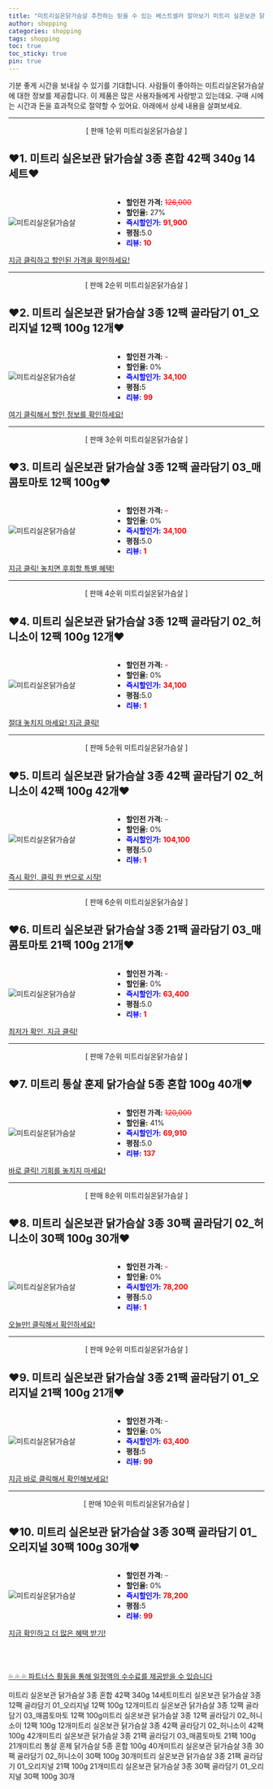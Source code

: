 ```yaml
---
title: "미트리실온닭가슴살 추천하는 믿을 수 있는 베스트셀러 알아보기 미트리 실온보관 닭가슴살 3종 혼합"
author: shopping
categories: shopping
tags: shopping
toc: true
toc_sticky: true
pin: true
---
```

기분 좋게 시간을 보내실 수 있기를 기대합니다. 사람들이 좋아하는 미트리실온닭가슴살에 대한 정보를 제공합니다. 이 제품은 많은 사용자들에게 사랑받고 있는데요. 구매 시에는 시간과 돈을 효과적으로 절약할 수 있어요. 아래에서 상세 내용을 살펴보세요.

---
<p class="toplist" style="margin: 0 auto; display: block; width: fit-content;">[ 판매 1순위 미트리실온닭가슴살 ]</p>

<h2><strong>❤️1. 미트리 실온보관 닭가슴살 3종 혼합 42팩 340g 14세트❤️</strong></h2>

<div style="display: flex; align-items: center;">
    <div style="flex: 0.4;">
        <img src="https://thumbnail6.coupangcdn.com/thumbnails/remote/230x230ex/image/vendor_inventory/6d6a/c4b1bc7e17be8c8345fe91374a2b9dce0de6f9b371e37213efe50368cb8e.jpg" alt="미트리실온닭가슴살" style="max-width: 100%;">
    </div>
    <div style="flex: 0.6; margin-left: 10px;">
        <ul>
            <li><strong>할인전 가격:</strong> <del style="color: red;">126,000</del></li>
            <li><strong>할인율:</strong> 27%</li>
            <li><span style='color:blue'><strong>즉시할인가:</strong></span> <span style='color:red'><strong>91,900</strong></span></li>
            <li><strong>평점:</strong>5.0</li>
            <li><span style='color:blue'><strong>리뷰:</strong></span> <span style='color:red'><strong>10</strong></span></li>
        </ul>
    </div>
</div>
<div class="center">
    <a href="https://selin100587.github.io?lptag=AF9450613&subid=githubio&pageKey=8202645035&traceid=V0-153&itemId=21061929830&vendorItemId=88124246951" class="myButton">
        지금 클릭하고 할인된 가격을 확인하세요!
    </a>
</div>


---
<p class="toplist" style="margin: 0 auto; display: block; width: fit-content;">[ 판매 2순위 미트리실온닭가슴살 ]</p>

<h2><strong>❤️2. 미트리 실온보관 닭가슴살 3종 12팩 골라담기 01_오리지널 12팩 100g 12개❤️</strong></h2>

<div style="display: flex; align-items: center;">
    <div style="flex: 0.4;">
        <img src="https://thumbnail10.coupangcdn.com/thumbnails/remote/230x230ex/image/vendor_inventory/6319/92015c3cdf888b51ee7796313f1784140d3f4d8316eba0eecfd36c86119f.jpg" alt="미트리실온닭가슴살" style="max-width: 100%;">
    </div>
    <div style="flex: 0.6; margin-left: 10px;">
        <ul>
            <li><strong>할인전 가격:</strong> <del style="color: red;">-</del></li>
            <li><strong>할인율:</strong> 0%</li>
            <li><span style='color:blue'><strong>즉시할인가:</strong></span> <span style='color:red'><strong>34,100</strong></span></li>
            <li><strong>평점:</strong>5</li>
            <li><span style='color:blue'><strong>리뷰:</strong></span> <span style='color:red'><strong>99</strong></span></li>
        </ul>
    </div>
</div>
<div class="center">
    <a href="https://selin100587.github.io?lptag=AF9450613&subid=githubio&pageKey=8202476085&traceid=V0-153&itemId=23482108266&vendorItemId=90768021452" class="myButton">
        여기 클릭해서 할인 정보를 확인하세요!
    </a>
</div>


---
<p class="toplist" style="margin: 0 auto; display: block; width: fit-content;">[ 판매 3순위 미트리실온닭가슴살 ]</p>

<h2><strong>❤️3. 미트리 실온보관 닭가슴살 3종 12팩 골라담기 03_매콤토마토 12팩 100g❤️</strong></h2>

<div style="display: flex; align-items: center;">
    <div style="flex: 0.4;">
        <img src="https://thumbnail10.coupangcdn.com/thumbnails/remote/230x230ex/image/vendor_inventory/6319/92015c3cdf888b51ee7796313f1784140d3f4d8316eba0eecfd36c86119f.jpg" alt="미트리실온닭가슴살" style="max-width: 100%;">
    </div>
    <div style="flex: 0.6; margin-left: 10px;">
        <ul>
            <li><strong>할인전 가격:</strong> <del style="color: red;">-</del></li>
            <li><strong>할인율:</strong> 0%</li>
            <li><span style='color:blue'><strong>즉시할인가:</strong></span> <span style='color:red'><strong>34,100</strong></span></li>
            <li><strong>평점:</strong>5.0</li>
            <li><span style='color:blue'><strong>리뷰:</strong></span> <span style='color:red'><strong>1</strong></span></li>
        </ul>
    </div>
</div>
<div class="center">
    <a href="https://selin100587.github.io?lptag=AF9450613&subid=githubio&pageKey=8174548695&traceid=V0-153&itemId=23482108264&vendorItemId=90768021442" class="myButton">
        지금 클릭! 놓치면 후회할 특별 혜택!
    </a>
</div>


---
<p class="toplist" style="margin: 0 auto; display: block; width: fit-content;">[ 판매 4순위 미트리실온닭가슴살 ]</p>

<h2><strong>❤️4. 미트리 실온보관 닭가슴살 3종 12팩 골라담기 02_허니소이 12팩 100g 12개❤️</strong></h2>

<div style="display: flex; align-items: center;">
    <div style="flex: 0.4;">
        <img src="https://thumbnail10.coupangcdn.com/thumbnails/remote/230x230ex/image/vendor_inventory/6319/92015c3cdf888b51ee7796313f1784140d3f4d8316eba0eecfd36c86119f.jpg" alt="미트리실온닭가슴살" style="max-width: 100%;">
    </div>
    <div style="flex: 0.6; margin-left: 10px;">
        <ul>
            <li><strong>할인전 가격:</strong> <del style="color: red;">-</del></li>
            <li><strong>할인율:</strong> 0%</li>
            <li><span style='color:blue'><strong>즉시할인가:</strong></span> <span style='color:red'><strong>34,100</strong></span></li>
            <li><strong>평점:</strong>5.0</li>
            <li><span style='color:blue'><strong>리뷰:</strong></span> <span style='color:red'><strong>1</strong></span></li>
        </ul>
    </div>
</div>
<div class="center">
    <a href="https://selin100587.github.io?lptag=AF9450613&subid=githubio&pageKey=7891394334&traceid=V0-153&itemId=23482108262&vendorItemId=90768021462" class="myButton">
        절대 놓치지 마세요! 지금 클릭!
    </a>
</div>


---
<p class="toplist" style="margin: 0 auto; display: block; width: fit-content;">[ 판매 5순위 미트리실온닭가슴살 ]</p>

<h2><strong>❤️5. 미트리 실온보관 닭가슴살 3종 42팩 골라담기 02_허니소이 42팩 100g 42개❤️</strong></h2>

<div style="display: flex; align-items: center;">
    <div style="flex: 0.4;">
        <img src="https://thumbnail10.coupangcdn.com/thumbnails/remote/230x230ex/image/vendor_inventory/3737/4e16a554f8a3e112ce91280b2b8277c516cbb8a07c473c177785f02ba7bf.jpg" alt="미트리실온닭가슴살" style="max-width: 100%;">
    </div>
    <div style="flex: 0.6; margin-left: 10px;">
        <ul>
            <li><strong>할인전 가격:</strong> <del style="color: red;">-</del></li>
            <li><strong>할인율:</strong> 0%</li>
            <li><span style='color:blue'><strong>즉시할인가:</strong></span> <span style='color:red'><strong>104,100</strong></span></li>
            <li><strong>평점:</strong>5.0</li>
            <li><span style='color:blue'><strong>리뷰:</strong></span> <span style='color:red'><strong>1</strong></span></li>
        </ul>
    </div>
</div>
<div class="center">
    <a href="https://selin100587.github.io?lptag=AF9450613&subid=githubio&pageKey=7891394334&traceid=V0-153&itemId=21606197248&vendorItemId=90768039119" class="myButton">
        즉시 확인, 클릭 한 번으로 시작!
    </a>
</div>


---
<p class="toplist" style="margin: 0 auto; display: block; width: fit-content;">[ 판매 6순위 미트리실온닭가슴살 ]</p>

<h2><strong>❤️6. 미트리 실온보관 닭가슴살 3종 21팩 골라담기 03_매콤토마토 21팩 100g 21개❤️</strong></h2>

<div style="display: flex; align-items: center;">
    <div style="flex: 0.4;">
        <img src="https://thumbnail8.coupangcdn.com/thumbnails/remote/230x230ex/image/vendor_inventory/bd52/2d342e662eba182d51d921e20b0c6d8589b64ba245152953842dc9a390ae.jpg" alt="미트리실온닭가슴살" style="max-width: 100%;">
    </div>
    <div style="flex: 0.6; margin-left: 10px;">
        <ul>
            <li><strong>할인전 가격:</strong> <del style="color: red;">-</del></li>
            <li><strong>할인율:</strong> 0%</li>
            <li><span style='color:blue'><strong>즉시할인가:</strong></span> <span style='color:red'><strong>63,400</strong></span></li>
            <li><strong>평점:</strong>5.0</li>
            <li><span style='color:blue'><strong>리뷰:</strong></span> <span style='color:red'><strong>1</strong></span></li>
        </ul>
    </div>
</div>
<div class="center">
    <a href="https://selin100587.github.io?lptag=AF9450613&subid=githubio&pageKey=8174548695&traceid=V0-153&itemId=22491559690&vendorItemId=90768022155" class="myButton">
        최저가 확인, 지금 클릭!
    </a>
</div>


---
<p class="toplist" style="margin: 0 auto; display: block; width: fit-content;">[ 판매 7순위 미트리실온닭가슴살 ]</p>

<h2><strong>❤️7. 미트리 통살 훈제 닭가슴살 5종 혼합 100g 40개❤️</strong></h2>

<div style="display: flex; align-items: center;">
    <div style="flex: 0.4;">
        <img src="https://thumbnail8.coupangcdn.com/thumbnails/remote/230x230ex/image/vendor_inventory/82f5/592fd599028b2c0f81327a28e4eaf27dfe21668d1f150d7c5d6118d05586.jpg" alt="미트리실온닭가슴살" style="max-width: 100%;">
    </div>
    <div style="flex: 0.6; margin-left: 10px;">
        <ul>
            <li><strong>할인전 가격:</strong> <del style="color: red;">120,000</del></li>
            <li><strong>할인율:</strong> 41%</li>
            <li><span style='color:blue'><strong>즉시할인가:</strong></span> <span style='color:red'><strong>69,910</strong></span></li>
            <li><strong>평점:</strong>5.0</li>
            <li><span style='color:blue'><strong>리뷰:</strong></span> <span style='color:red'><strong>137</strong></span></li>
        </ul>
    </div>
</div>
<div class="center">
    <a href="https://selin100587.github.io?lptag=AF9450613&subid=githubio&pageKey=7235542172&traceid=V0-153&itemId=20177125990&vendorItemId=87268973092" class="myButton">
        바로 클릭! 기회를 놓치지 마세요!
    </a>
</div>


---
<p class="toplist" style="margin: 0 auto; display: block; width: fit-content;">[ 판매 8순위 미트리실온닭가슴살 ]</p>

<h2><strong>❤️8. 미트리 실온보관 닭가슴살 3종 30팩 골라담기 02_허니소이 30팩 100g 30개❤️</strong></h2>

<div style="display: flex; align-items: center;">
    <div style="flex: 0.4;">
        <img src="https://thumbnail9.coupangcdn.com/thumbnails/remote/230x230ex/image/vendor_inventory/040a/2537c3d0b5954f2c3f288145124155ffae9fdc0750b10169519f6c4b9a59.jpg" alt="미트리실온닭가슴살" style="max-width: 100%;">
    </div>
    <div style="flex: 0.6; margin-left: 10px;">
        <ul>
            <li><strong>할인전 가격:</strong> <del style="color: red;">-</del></li>
            <li><strong>할인율:</strong> 0%</li>
            <li><span style='color:blue'><strong>즉시할인가:</strong></span> <span style='color:red'><strong>78,200</strong></span></li>
            <li><strong>평점:</strong>5.0</li>
            <li><span style='color:blue'><strong>리뷰:</strong></span> <span style='color:red'><strong>1</strong></span></li>
        </ul>
    </div>
</div>
<div class="center">
    <a href="https://selin100587.github.io?lptag=AF9450613&subid=githubio&pageKey=7891394334&traceid=V0-153&itemId=21634471874&vendorItemId=90768145494" class="myButton">
        오늘만! 클릭해서 확인하세요!
    </a>
</div>


---
<p class="toplist" style="margin: 0 auto; display: block; width: fit-content;">[ 판매 9순위 미트리실온닭가슴살 ]</p>

<h2><strong>❤️9. 미트리 실온보관 닭가슴살 3종 21팩 골라담기 01_오리지널 21팩 100g 21개❤️</strong></h2>

<div style="display: flex; align-items: center;">
    <div style="flex: 0.4;">
        <img src="https://thumbnail8.coupangcdn.com/thumbnails/remote/230x230ex/image/vendor_inventory/bd52/2d342e662eba182d51d921e20b0c6d8589b64ba245152953842dc9a390ae.jpg" alt="미트리실온닭가슴살" style="max-width: 100%;">
    </div>
    <div style="flex: 0.6; margin-left: 10px;">
        <ul>
            <li><strong>할인전 가격:</strong> <del style="color: red;">-</del></li>
            <li><strong>할인율:</strong> 0%</li>
            <li><span style='color:blue'><strong>즉시할인가:</strong></span> <span style='color:red'><strong>63,400</strong></span></li>
            <li><strong>평점:</strong>5</li>
            <li><span style='color:blue'><strong>리뷰:</strong></span> <span style='color:red'><strong>99</strong></span></li>
        </ul>
    </div>
</div>
<div class="center">
    <a href="https://selin100587.github.io?lptag=AF9450613&subid=githubio&pageKey=8202476085&traceid=V0-153&itemId=23482073364&vendorItemId=90768022164" class="myButton">
        지금 바로 클릭해서 확인해보세요!
    </a>
</div>


---
<p class="toplist" style="margin: 0 auto; display: block; width: fit-content;">[ 판매 10순위 미트리실온닭가슴살 ]</p>

<h2><strong>❤️10. 미트리 실온보관 닭가슴살 3종 30팩 골라담기 01_오리지널 30팩 100g 30개❤️</strong></h2>

<div style="display: flex; align-items: center;">
    <div style="flex: 0.4;">
        <img src="https://thumbnail9.coupangcdn.com/thumbnails/remote/230x230ex/image/vendor_inventory/040a/2537c3d0b5954f2c3f288145124155ffae9fdc0750b10169519f6c4b9a59.jpg" alt="미트리실온닭가슴살" style="max-width: 100%;">
    </div>
    <div style="flex: 0.6; margin-left: 10px;">
        <ul>
            <li><strong>할인전 가격:</strong> <del style="color: red;">-</del></li>
            <li><strong>할인율:</strong> 0%</li>
            <li><span style='color:blue'><strong>즉시할인가:</strong></span> <span style='color:red'><strong>78,200</strong></span></li>
            <li><strong>평점:</strong>5</li>
            <li><span style='color:blue'><strong>리뷰:</strong></span> <span style='color:red'><strong>99</strong></span></li>
        </ul>
    </div>
</div>
<div class="center">
    <a href="https://selin100587.github.io?lptag=AF9450613&subid=githubio&pageKey=8202476085&traceid=V0-153&itemId=21634471866&vendorItemId=90768145506" class="myButton">
        지금 확인하고 더 많은 혜택 받기!
    </a>
</div>

<br><br><br>[💦 💦 💦 파트너스 활동을 통해 일정액의 수수료를 제공받을 수 있습니다](https://link.coupang.com/a/bcpT2c)<br><br>미트리 실온보관 닭가슴살 3종 혼합 42팩 340g 14세트미트리 실온보관 닭가슴살 3종 12팩 골라담기 01_오리지널 12팩 100g 12개미트리 실온보관 닭가슴살 3종 12팩 골라담기 03_매콤토마토 12팩 100g미트리 실온보관 닭가슴살 3종 12팩 골라담기 02_허니소이 12팩 100g 12개미트리 실온보관 닭가슴살 3종 42팩 골라담기 02_허니소이 42팩 100g 42개미트리 실온보관 닭가슴살 3종 21팩 골라담기 03_매콤토마토 21팩 100g 21개미트리 통살 훈제 닭가슴살 5종 혼합 100g 40개미트리 실온보관 닭가슴살 3종 30팩 골라담기 02_허니소이 30팩 100g 30개미트리 실온보관 닭가슴살 3종 21팩 골라담기 01_오리지널 21팩 100g 21개미트리 실온보관 닭가슴살 3종 30팩 골라담기 01_오리지널 30팩 100g 30개